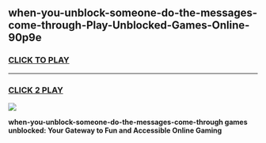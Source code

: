 
## when-you-unblock-someone-do-the-messages-come-through-Play-Unblocked-Games-Online-90p9e
<h3>
<a href="https://premium76.site?title=when-you-unblock-someone-do-the-messages-come-through&ref=25A">CLICK TO PLAY</a></h3>
<hr>

<h3>
<a href="https://premium76.site?title=when-you-unblock-someone-do-the-messages-come-through&ref=25A">CLICK 2 PLAY</a>
  
</h3>

<a href="https://premium76.site?title=when-you-unblock-someone-do-the-messages-come-through&ref=25A"><img src="https://clearcache.store/games.png"></a>


**when-you-unblock-someone-do-the-messages-come-through games unblocked: Your Gateway to Fun and Accessible Online Gaming**
